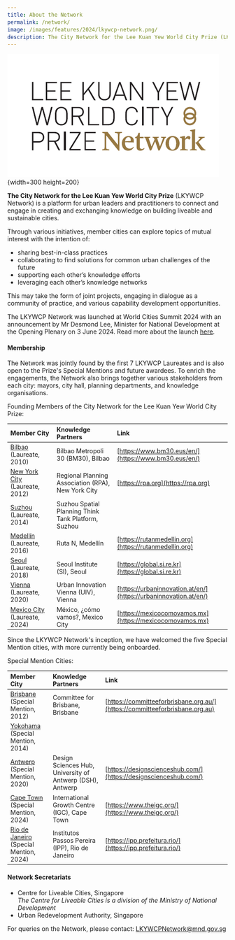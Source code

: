 ```yaml
---
title: About the Network
permalink: /network/
image: /images/features/2024/lkywcp-network.png/
description: The City Network for the Lee Kuan Yew World City Prize (LKYWCP Network) is a platform for urban leaders and practitioners to connect and engage in creating and exchanging knowledge on building liveable and sustainable cities.
---
```


![medallion](/images/features/2024/new-network-logo.png){width=300 height=200}

**The City Network for the Lee Kuan Yew World City Prize** (LKYWCP Network) is a platform for urban leaders and practitioners to connect and engage in creating and exchanging knowledge on building liveable and sustainable cities.

Through various initiatives, member cities can explore topics of mutual interest with the intention of:
- sharing best-in-class practices
- collaborating to find solutions for common urban challenges of the future
- supporting each other’s knowledge efforts
- leveraging each other’s knowledge networks

This may take the form of joint projects, engaging in dialogue as a community of practice, and various capability development opportunities.

The LKYWCP Network was launched at World Cities Summit 2024 with an announcement by Mr Desmond Lee, Minister for National Development at the Opening Plenary on 3 June 2024. Read more about the launch [here](https://www.clc.gov.sg/research-publications/publications/digital-library/view/launch-of-the-city-network-for-the-lee-kuan-yew-world-city-prize).

#### **Membership**

The Network was jointly found by the first 7 LKYWCP Laureates and is also open to the Prize's Special Mentions and future awardees. To enrich the engagements, the Network also brings together various stakeholders from each city: mayors, city hall, planning departments, and knowledge organisations.

Founding Members of the City Network for the Lee Kuan Yew World City Prize:

| Member City | Knowledge Partners | Link |  
| :--- | :--- | :--- |
| [Bilbao](/bilbao/) (Laureate, 2010) | Bilbao Metropoli 30 (BM30), Bilbao | [https://www.bm30.eus/en/](https://www.bm30.eus/en/) |
| [New York City](/nyc/) (Laureate, 2012) | Regional Planning Association (RPA), New York City | [https://rpa.org](https://rpa.org) |
| [Suzhou](/suzhou/) (Laureate, 2014) |	Suzhou Spatial Planning Think Tank Platform, Suzhou |
| [Medellín](/medellin/) (Laureate, 2016) |	Ruta N, Medellín | [https://rutanmedellin.org](https://rutanmedellin.org) |
| [Seoul](/seoul/) (Laureate, 2018) | Seoul Institute (SI), Seoul | [https://global.si.re.kr](https://global.si.re.kr) |
| [Vienna](/vienna/) (Laureate, 2020)	| Urban Innovation Vienna (UIV), Vienna | [https://urbaninnovation.at/en/](https://urbaninnovation.at/en/) |
| [Mexico City](/mexico-city/) (Laureate, 2024) |	México, ¿cómo vamos?, Mexico City | [https://mexicocomovamos.mx](https://mexicocomovamos.mx) |

Since the LKYWCP Network's inception, we have welcomed the five Special Mention cities, with more currently being onboarded.

Special Mention Cities: 

| Member City | Knowledge Partners | Link |  
| :--- | :--- | :--- |
| [Brisbane](/brisbane/) (Special Mention, 2012) | Committee for Brisbane, Brisbane | [https://committeeforbrisbane.org.au/](https://committeeforbrisbane.org.au) |
| [Yokohama](/yokohama/) (Special Mention, 2014) | | |
| [Antwerp](/antwerp/) (Special Mention, 2020) |	Design Sciences Hub, University of Antwerp (DSH), Antwerp | [https://designscienceshub.com/](https://designscienceshub.com/) |
| [Cape Town](/cape-town/) (Special Mention, 2024) |	International Growth Centre (IGC), Cape Town | [https://www.theigc.org/](https://www.theigc.org/) | 
| [Rio de Janeiro](/rio-de-janeiro/) (Special Mention, 2024) | Institutos Passos Pereira (IPP), Rio de Janeiro | [https://ipp.prefeitura.rio/](https://ipp.prefeitura.rio/) |


#### **Network Secretariats**

- Centre for Liveable Cities, Singapore <br> _The Centre for Liveable Cities is a division of the Ministry of National Development_
- Urban Redevelopment Authority, Singapore

For queries on the Network, please contact: [LKYWCPNetwork@mnd.gov.sg](mailto:LKYWCPNetwork@mnd.gov.sg)
